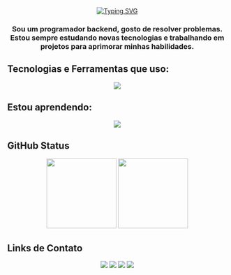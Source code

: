 <div align="center">
<a href="https://git.io/typing-svg"><img src="https://readme-typing-svg.demolab.com?font=Arial&weight=900&size=40&duration=3000&pause=1000&center=true&vCenter=true&width=535&lines=Ol%C3%A1+%F0%9F%91%8B;Meu+nome+%C3%A9+J%C3%BAnior+Barata;Bem-vindo!" alt="Typing SVG" /></a>

<h3>Sou um programador backend, gosto de resolver problemas. Estou sempre estudando novas tecnologias e trabalhando em projetos para aprimorar minhas habilidades.</h3>
</div>
<h2>Tecnologias e Ferramentas que uso:</h2> 

<p align="center">
      <img src="https://skillicons.dev/icons?i=py,django,androidstudio,git,github,vscode,firebase,supabase,obsidian,blender" />
</p>
<h2>Estou aprendendo:</h2>
<p align="center">
      <img src="https://skillicons.dev/icons?i=dotnet,azure" />
</p>
<h2>GitHub Status</h2>


<div align="center">
<img loading="lazy" height="160em" src="https://github-readme-stats.vercel.app/api/top-langs/?username=JoJonior&layout=compact&langs_count=7&theme=dracula"/>
<img loading="lazy" height="160em" src="https://github-readme-stats.vercel.app/api?username=JoJonior&show_icons=true&theme=dracula&include_all_commits=true&count_private=true"/></div>
 

<h2>Links de Contato</h2>

<div align="center"> <a href="https://www.youtube.com/@DevJonior" target="_blank"><img loading="lazy" src="https://img.shields.io/badge/YouTube-FF0000?style=for-the-badge&logo=youtube&logoColor=white" target="_blank"></a> <a href="https://www.instagram.com/joniorbarata/" target="_blank"><img loading="lazy" src="https://img.shields.io/badge/-Instagram-%23E4405F?style=for-the-badge&logo=instagram&logoColor=white" target="_blank"></a> <a href = "mailto:contato@sampleytext@gmail.com"><img loading="lazy" src="https://img.shields.io/badge/Gmail-D14836?style=for-the-badge&logo=gmail&logoColor=white" target="_blank"></a> <a href="https://www.linkedin.com/in/dev-júnior-barata/" target="_blank"><img loading="lazy" src="https://img.shields.io/badge/-LinkedIn-%230077B5?style=for-the-badge&logo=linkedin&logoColor=white" target="_blank"></a> </div> 






